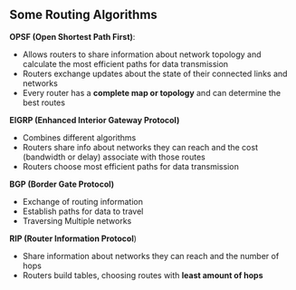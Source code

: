 
**Some Routing Algorithms**
--------------------------------------------------
**OPSF (Open Shortest Path First)**: 
- Allows routers to share information about network topology and calculate the most efficient paths for data transmission
- Routers exchange updates about the state of their connected links and networks
- Every router has a **complete map or topology** and can determine the best routes

**EIGRP (Enhanced Interior Gateway Protocol)**
- Combines different algorithms
- Routers share info about networks they can reach and the cost (bandwidth or delay) associate with those routes
- Routers choose most efficient paths for data transmission

**BGP (Border Gate Protocol)**
- Exchange of routing information
- Establish paths for data to travel
- Traversing Multiple networks

**RIP (Router Information Protocol**)
- Share information about networks they can reach and the number of hops
- Routers build tables, choosing routes with **least amount of hops**

